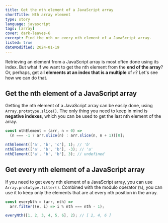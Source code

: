 ```yaml
---
title: Get the nth element of a JavaScript array
shortTitle: Nth array element
type: story
language: javascript
tags: [array]
cover: dark-leaves-6
excerpt: Find the nth or every nth element of a JavaScript array.
listed: true
dateModified: 2024-01-19
---
```


Retrieving an element from a JavaScript array is most often done using its index. But what if we want to get the nth element from the **end of the array**? Or, perhaps, get all **elements at an index that is a multiple** of `n`? Let's see how we can do that.

## Get the nth element of a JavaScript array

Getting the nth element of a JavaScript array can be easily done, using `Array.prototype.slice()`. The only thing you need to keep in mind is **negative indexes**, which you can be used to get the last nth element of the array.

```js
const nthElement = (arr, n = 0) =>
  (n === -1 ? arr.slice(n) : arr.slice(n, n + 1))[0];

nthElement(['a', 'b', 'c'], 1); // 'b'
nthElement(['a', 'b', 'b'], -3); // 'a'
nthElement(['a', 'b', 'b'], 3); // undefined
```

## Get every nth element of a JavaScript array

If you need to get every nth element of a JavaScript array, you can use `Array.prototype.filter()`. Combined with the modulo operator (`%`), you can use it to keep only the elements that are at every nth position in the array.

```js
const everyNth = (arr, nth) =>
  arr.filter((e, i) => i % nth === nth - 1);

everyNth([1, 2, 3, 4, 5, 6], 2); // [ 2, 4, 6 ]
```
